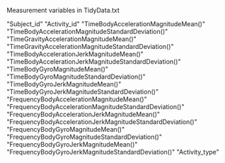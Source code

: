 Measurement variables in TidyData.txt

"Subject_id"
"Activity_id"
"TimeBodyAccelerationMagnitudeMean()"
"TimeBodyAccelerationMagnitudeStandardDeviation()"
"TimeGravityAccelerationMagnitudeMean()"
"TimeGravityAccelerationMagnitudeStandardDeviation()"
"TimeBodyAccelerationJerkMagnitudeMean()"
"TimeBodyAccelerationJerkMagnitudeStandardDeviation()"
"TimeBodyGyroMagnitudeMean()"
"TimeBodyGyroMagnitudeStandardDeviation()"
"TimeBodyGyroJerkMagnitudeMean()"
"TimeBodyGyroJerkMagnitudeStandardDeviation()"
"FrequencyBodyAccelerationMagnitudeMean()"
"FrequencyBodyAccelerationMagnitudeStandardDeviation()"
"FrequencyBodyAccelerationJerkMagnitudeMean()"
"FrequencyBodyAccelerationJerkMagnitudeStandardDeviation()"
"FrequencyBodyGyroMagnitudeMean()"
"FrequencyBodyGyroMagnitudeStandardDeviation()"
"FrequencyBodyGyroJerkMagnitudeMean()"
"FrequencyBodyGyroJerkMagnitudeStandardDeviation()"
"Activity_type"
